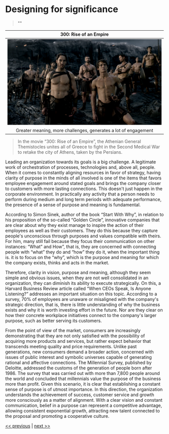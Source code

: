 # Designing for significance

>""

| 300: Rise of an Empire |
| :---: |
|![](../../images/designing_for_significance.png)|
|Greater meaning, more challenges, generates a lot of engagement|

>In the movie “300: Rise of an Empire”, the Athenian General Themistocles unites all of Greece to fight in the Second Medical War to retake the city of Athens, taken by the Persians.

Leading an organization towards its goals is a big challenge. A legitimate work of orchestration of processes, technologies and, above all, people. When it comes to constantly aligning resources in favor of strategy, having clarity of purpose in the minds of all involved is one of the items that favors employee engagement around stated goals and brings the company closer to customers with more lasting connections. This doesn't just happen in the corporate environment. In practically any activity that a person needs to perform during medium and long term periods with adequate performance, the presence of a sense of purpose and meaning is fundamental.

According to Simon Sinek, author of the book “Start With Why”, in relation to his proposition of the so-called “Golden Circle”, innovative companies that are clear about why they exist manage to inspire the action of their employees as well as their customers. They do this because they capture people's unconscious through purposes and values compatible with theirs. For him, many still fail because they focus their communication on other instances: “What” and How”, that is, they are concerned with connecting people with “what” they do and “how” they do it, when the important thing is. it is to focus on the “why”, which is the purpose and meaning for which the company exists, thinks and acts in the market.

Therefore, clarity in vision, purpose and meaning, although they seem simple and obvious issues, when they are not well consolidated in an organization, they can diminish its ability to execute strategically. On this, a Harvard Business Review article called “When CEOs Speak, Is Anyone Listening?” addresses an important situation on this topic. According to a survey, 70% of employees are unaware or misaligned with the company's strategic direction, that is, there is little understanding of why the business exists and why it is worth investing effort in the future. Nor are they clear on how their concrete workplace initiatives connect to the company's larger purpose, such as better serving its customers.

From the point of view of the market, consumers are increasingly demonstrating that they are not only satisfied with the possibility of acquiring more products and services, but rather expect behavior that transcends meeting quality and price requirements. Unlike past generations, new consumers demand a broader action, concerned with issues of public interest and symbolic universes capable of generating rational and affective connections. The Millennial Survey, published by Deloitte, addressed the customs of the generation of people born after 1986. The survey that was carried out with more than 7,800 people around the world and concluded that millennials value the purpose of the business more than profit. Given this scenario, it is clear that establishing a constant sense of purpose is of utmost importance. In this direction, the organization understands the achievement of success, customer service and growth more consciously as a matter of alignment. With a clear vision and constant communication, belief in a purpose can represent a competitive advantage, allowing consistent exponential growth, attracting new talent connected to the proposal and promoting a cooperative culture.

[<< previous](4-the_problem_is_yours.md) | [next >>](6-diversity_as_a_platform.md)

